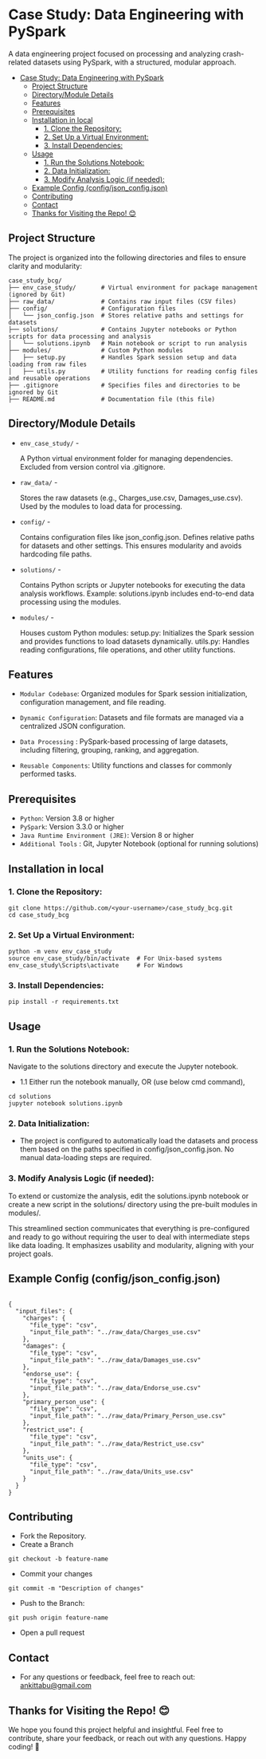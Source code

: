 # Case Study: Data Engineering with PySpark
A data engineering project focused on processing and analyzing crash-related datasets using PySpark, with a structured, modular approach.

- [Case Study: Data Engineering with PySpark](#case-study-data-engineering-with-pyspark)
  - [Project Structure](#project-structure)
  - [Directory/Module Details](#directorymodule-details)
  - [Features](#features)
  - [Prerequisites](#prerequisites)
  - [Installation in local](#installation-in-local)
    - [1. Clone the Repository:](#1-clone-the-repository)
    - [2. Set Up a Virtual Environment:](#2-set-up-a-virtual-environment)
    - [3. Install Dependencies:](#3-install-dependencies)
  - [Usage](#usage)
    - [1. Run the Solutions Notebook:](#1-run-the-solutions-notebook)
    - [2. Data Initialization:](#2-data-initialization)
    - [3. Modify Analysis Logic (if needed):](#3-modify-analysis-logic-if-needed)
  - [Example Config (config/json\_config.json)](#example-config-configjson_configjson)
  - [Contributing](#contributing)
  - [Contact](#contact)
  - [Thanks for Visiting the Repo! 😊](#thanks-for-visiting-the-repo-)




## Project Structure
The project is organized into the following directories and files to ensure clarity and modularity:
```
case_study_bcg/
├── env_case_study/       # Virtual environment for package management (ignored by Git)
├── raw_data/             # Contains raw input files (CSV files)
├── config/               # Configuration files
│   └── json_config.json  # Stores relative paths and settings for datasets
├── solutions/            # Contains Jupyter notebooks or Python scripts for data processing and analysis
│   └── solutions.ipynb   # Main notebook or script to run analysis
├── modules/              # Custom Python modules
│   ├── setup.py          # Handles Spark session setup and data loading from raw files
│   ├── utils.py          # Utility functions for reading config files and reusable operations
├── .gitignore            # Specifies files and directories to be ignored by Git
├── README.md             # Documentation file (this file)
```


## Directory/Module Details
- ```env_case_study/``` - 

    A Python virtual environment folder for managing dependencies.
    Excluded from version control via .gitignore.

- ```raw_data/``` - 

    Stores the raw datasets (e.g., Charges_use.csv, Damages_use.csv).
    Used by the modules to load data for processing.
    
- ```config/``` -

    Contains configuration files like json_config.json.
    Defines relative paths for datasets and other settings. This ensures modularity and avoids hardcoding file paths.
    
- ```solutions/``` -

    Contains Python scripts or Jupyter notebooks for executing the data analysis workflows.
    Example: solutions.ipynb includes end-to-end data processing using the modules.

- ```modules/``` -

    Houses custom Python modules:
    setup.py: Initializes the Spark session and provides functions to load datasets dynamically.
    utils.py: Handles reading configurations, file operations, and other utility functions.

## Features
- ```Modular Codebase```: Organized modules for Spark session initialization, configuration management, and file reading.

- ```Dynamic Configuration```: Datasets and file formats are managed via a centralized JSON configuration.

- ```Data Processing``` : PySpark-based processing of large datasets, including filtering, grouping, ranking, and aggregation.

- ```Reusable Components```: Utility functions and classes for commonly performed tasks.


## Prerequisites
- ```Python```: Version 3.8 or higher
- ```PySpark```: Version 3.3.0 or higher
- ```Java Runtime Environment (JRE)```: Version 8 or higher
- ```Additional Tools``` : Git, Jupyter Notebook (optional for running solutions)

## Installation in local

### 1. Clone the Repository:
```
git clone https://github.com/<your-username>/case_study_bcg.git
cd case_study_bcg
```

### 2. Set Up a Virtual Environment:

```
python -m venv env_case_study
source env_case_study/bin/activate  # For Unix-based systems
env_case_study\Scripts\activate     # For Windows
```

### 3. Install Dependencies:

```
pip install -r requirements.txt
```

## Usage

### 1. Run the Solutions Notebook:

Navigate to the solutions directory and execute the Jupyter notebook.

- 1.1 Either run the notebook manually, 
OR (use below cmd command),

```
cd solutions
jupyter notebook solutions.ipynb
```

### 2. Data Initialization:

- The project is configured to automatically load the datasets and process them based on the paths specified in config/json_config.json. No manual data-loading steps are required.

### 3. Modify Analysis Logic (if needed):

To extend or customize the analysis, edit the solutions.ipynb notebook or create a new script in the solutions/ directory using the pre-built modules in modules/.


This streamlined section communicates that everything is pre-configured and ready to go without requiring the user to deal with intermediate steps like data loading. It emphasizes usability and modularity, aligning with your project goals.

## Example Config (config/json_config.json)

``` 

{
  "input_files": {
    "charges": {
      "file_type": "csv",
      "input_file_path": "../raw_data/Charges_use.csv"
    },
    "damages": {
      "file_type": "csv",
      "input_file_path": "../raw_data/Damages_use.csv"
    },
    "endorse_use": {
      "file_type": "csv",
      "input_file_path": "../raw_data/Endorse_use.csv"
    },
    "primary_person_use": {
      "file_type": "csv",
      "input_file_path": "../raw_data/Primary_Person_use.csv"
    },
    "restrict_use": {
      "file_type": "csv",
      "input_file_path": "../raw_data/Restrict_use.csv"
    },
    "units_use": {
      "file_type": "csv",
      "input_file_path": "../raw_data/Units_use.csv"
    }
  }
}

```

## Contributing
  -  Fork the Repository.
  - Create a Branch
  ```
  git checkout -b feature-name
```
- Commit your changes
```
git commit -m "Description of changes"
```
- Push to the Branch:
```
git push origin feature-name
```
- Open a pull request 


## Contact
- For any questions or feedback, feel free to reach out: ankittabu@gmail.com

## Thanks for Visiting the Repo! 😊

We hope you found this project helpful and insightful. Feel free to contribute, share your feedback, or reach out with any questions. Happy coding! 🚀



